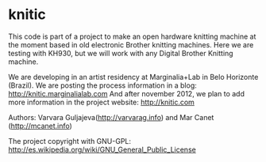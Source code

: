 knitic
======

This code is part of a project to make an open hardware knitting machine at the moment based in old electronic Brother knitting machines. Here we are testing with KH930, but we will work with any Digital Brother Knitting machine. 

We are developing in an artist residency at Marginalia+Lab in Belo Horizonte (Brazil). We are posting the process information in a blog: http://knitic.marginalialab.com
And after november 2012, we plan to add more information in the project website: http://knitic.com

Authors: Varvara Guljajeva(http://varvarag.info) and Mar Canet (http://mcanet.info)

The project copyright with GNU-GPL: http://es.wikipedia.org/wiki/GNU_General_Public_License